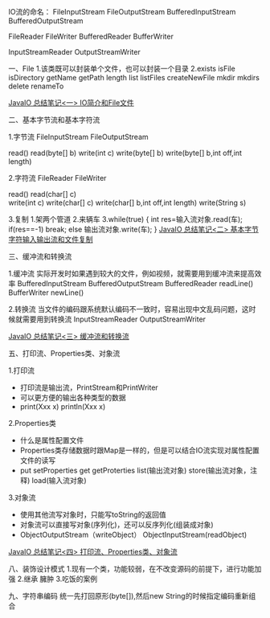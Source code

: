 IO流的命名：
FileInputStream
FileOutputStream
BufferedInputStream
BufferedOutputStream

FileReader
FileWriter
BufferedReader
BufferWriter

InputStreamReader
OutputStreamWriter

一、File
1.该类既可以封装单个文件，也可以封装一个目录
2.exists  isFile isDirectory  getName  getPath  length list  listFiles
  createNewFile  mkdir  mkdirs  delete renameTo  

[JavaIO 总结笔记<一> IO简介和File文件](src\com\afinalstone\file)

二、基本字节流和基本字符流

1.字节流
FileInputStream
FileOutputStream

read()   read(byte[] b)
write(int c)   write(byte[] b)   write(byte[] b,int off,int length)

2.字符流
FileReader
FileWriter

read()  read(char[] c)  
write(int c)  write(char[] c)  write(char[] b,int off,int length)  write(String s)

3.复制
1.架两个管道
2.来辆车
3.while(true)
{
	int res=输入流对象.read(车);
	if(res==-1)
		break;
	else
		输出流对象.write(车);
}
[JavaIO 总结笔记<二> 基本字节字符输入输出流和文件复制](src\com\afinalstone\basestream)

三、缓冲流和转换流

1.缓冲流
实际开发时如果遇到较大的文件，例如视频，就需要用到缓冲流来提高效率
BufferedInputStream
BufferedOutputStream
BufferedReader    readLine()
BufferWriter    newLine()

2.转换流
当文件的编码跟系统默认编码不一致时，容易出现中文乱码问题，这时候就需要用到转换流
InputStreamReader
OutputStreamWriter

[JavaIO 总结笔记<三> 缓冲流和转换流](src\com\afinalstone\buffer)


五、打印流、Properties类、对象流

1.打印流
- 打印流是输出流，PrintStream和PrintWriter
- 可以更方便的输出各种类型的数据
- print(Xxx x) println(Xxx x)

2.Properties类
- 什么是属性配置文件
- Properties类存储数据时跟Map是一样的，但是可以结合IO流实现对属性配置文件的读写
- put  setProperties  get  getProterties  list(输出流对象)  store(输出流对象，注释)  load(输入流对象)

3.对象流
- 使用其他流写对象时，只能写toString的返回值
- 对象流可以直接写对象(序列化)，还可以反序列化(组装成对象)
- ObjectOutputStream（writeObject）    ObjectInputStream(readObject)

[JavaIO 总结笔记<四> 打印流、Properties类、对象流](src\com\afinalstone\object)


八、装饰设计模式
1.现有一个类，功能较弱，在不改变源码的前提下，进行功能加强
2.继承    臃肿
3.吃饭的案例

九、字符串编码
统一先打回原形(byte[]),然后new String的时候指定编码重新组合


